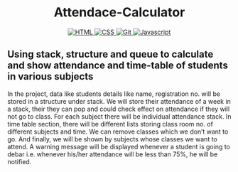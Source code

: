 <h1 align="center">
<!--   <a href="https://github.com/umangraval/Smart-Checkout"><img src="./brand_assets/banner.png" width=600 alt="Smart-Checkout"></a> -->
  Attendace-Calculator
</h1>



<p align="center">

  <a href="">
    <img src="https://forthebadge.com/images/badges/made-with-c-plus-plus.svg"
         alt="HTML">
  </a>
  <a href="">
    <img src="https://forthebadge.com/images/badges/built-with-love.svg"
         alt="CSS">
  </a>
  <a href="">
    <img src="https://forthebadge.com/images/badges/open-source.svg"
         alt="Git">
  </a>
    <a href="">
    <img src="https://forthebadge.com/images/badges/uses-git.svg"
         alt="Javascript">
  </a>
</p>

## Using stack, structure and queue to calculate and show attendance and time-table of students in various subjects
In the project, data like students details like name, registration no. will be stored in a structure under stack. We will store their attendance of a week in a stack, their they can pop and could check effect on attendance if they will not go to class. For each subject there will be individual attendance stack.
In time table section, there will be different lists storing class room no. of different subjects and time. We can remove classes which we don’t want to go. And finally, we will be shown by subjects whose classes we want to attend.
A warning message will be displayed whenever a student is going to debar i.e. whenever his/her attendance will be less than 75%, he will be notified.
